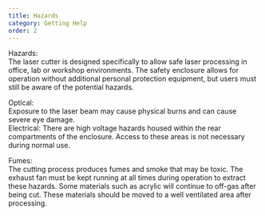 ```yaml
---
title: Hazards
category: Getting Help
order: 2
---
```


Hazards: <br>
The laser cutter is designed specifically to allow safe laser processing in office, lab or workshop environments. The safety enclosure allows for operation without additional personal protection equipment, but users must still be aware of the potential hazards. <br>

Optical: <br>
Exposure to the laser beam may cause physical burns and can cause severe eye
damage. <br>
Electrical:
There are high voltage hazards housed within the rear compartments of the
enclosure. Access to these areas is not necessary during normal use. <br>

Fumes: <br>
The cutting process produces fumes and smoke that may be toxic. The exhaust fan must be kept running at all times during operation to extract these hazards. Some materials such as acrylic will continue to off-gas after being cut. These materials should be moved to a well ventilated area after processing. <br>